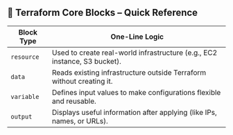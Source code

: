 ## 🧱 Terraform Core Blocks – Quick Reference

| Block Type   | One-Line Logic                                                                 |
|--------------|----------------------------------------------------------------------------------|
| `resource`   | Used to create real-world infrastructure (e.g., EC2 instance, S3 bucket).        |
| `data`       | Reads existing infrastructure outside Terraform without creating it.            |
| `variable`   | Defines input values to make configurations flexible and reusable.              |
| `output`     | Displays useful information after applying (like IPs, names, or URLs).          |
